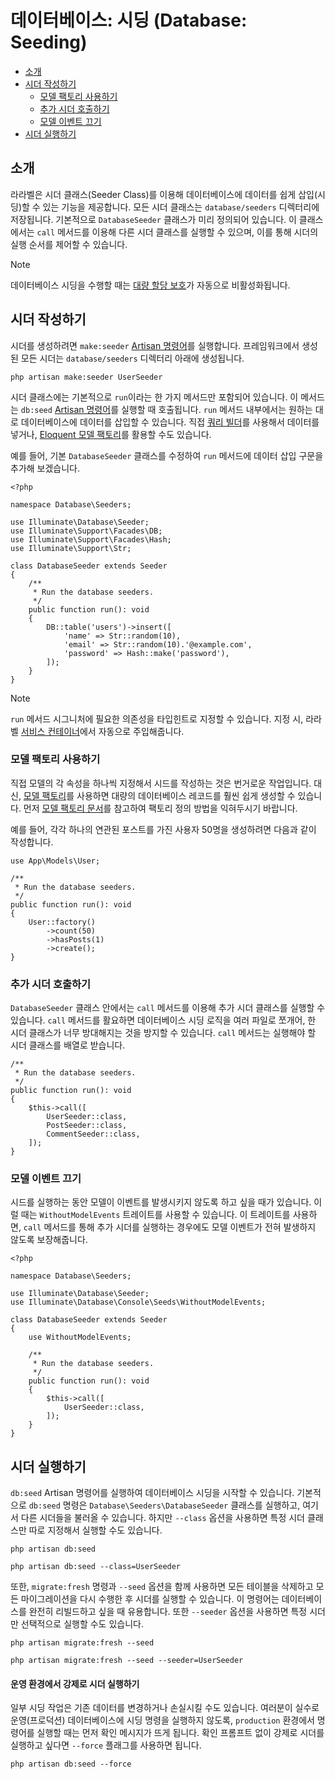 # 데이터베이스: 시딩 (Database: Seeding)

- [소개](#introduction)
- [시더 작성하기](#writing-seeders)
    - [모델 팩토리 사용하기](#using-model-factories)
    - [추가 시더 호출하기](#calling-additional-seeders)
    - [모델 이벤트 끄기](#muting-model-events)
- [시더 실행하기](#running-seeders)

<a name="introduction"></a>
## 소개

라라벨은 시더 클래스(Seeder Class)를 이용해 데이터베이스에 데이터를 쉽게 삽입(시딩)할 수 있는 기능을 제공합니다. 모든 시더 클래스는 `database/seeders` 디렉터리에 저장됩니다. 기본적으로 `DatabaseSeeder` 클래스가 미리 정의되어 있습니다. 이 클래스에서는 `call` 메서드를 이용해 다른 시더 클래스를 실행할 수 있으며, 이를 통해 시더의 실행 순서를 제어할 수 있습니다.

> [!NOTE]  
> 데이터베이스 시딩을 수행할 때는 [대량 할당 보호](/docs/11.x/eloquent#mass-assignment)가 자동으로 비활성화됩니다.

<a name="writing-seeders"></a>
## 시더 작성하기

시더를 생성하려면 `make:seeder` [Artisan 명령어](/docs/11.x/artisan)를 실행합니다. 프레임워크에서 생성된 모든 시더는 `database/seeders` 디렉터리 아래에 생성됩니다.

```shell
php artisan make:seeder UserSeeder
```

시더 클래스에는 기본적으로 `run`이라는 한 가지 메서드만 포함되어 있습니다. 이 메서드는 `db:seed` [Artisan 명령어](/docs/11.x/artisan)를 실행할 때 호출됩니다. `run` 메서드 내부에서는 원하는 대로 데이터베이스에 데이터를 삽입할 수 있습니다. 직접 [쿼리 빌더](/docs/11.x/queries)를 사용해서 데이터를 넣거나, [Eloquent 모델 팩토리](/docs/11.x/eloquent-factories)를 활용할 수도 있습니다.

예를 들어, 기본 `DatabaseSeeder` 클래스를 수정하여 `run` 메서드에 데이터 삽입 구문을 추가해 보겠습니다.

```
<?php

namespace Database\Seeders;

use Illuminate\Database\Seeder;
use Illuminate\Support\Facades\DB;
use Illuminate\Support\Facades\Hash;
use Illuminate\Support\Str;

class DatabaseSeeder extends Seeder
{
    /**
     * Run the database seeders.
     */
    public function run(): void
    {
        DB::table('users')->insert([
            'name' => Str::random(10),
            'email' => Str::random(10).'@example.com',
            'password' => Hash::make('password'),
        ]);
    }
}
```

> [!NOTE]  
> `run` 메서드 시그니처에 필요한 의존성을 타입힌트로 지정할 수 있습니다. 지정 시, 라라벨 [서비스 컨테이너](/docs/11.x/container)에서 자동으로 주입해줍니다.

<a name="using-model-factories"></a>
### 모델 팩토리 사용하기

직접 모델의 각 속성을 하나씩 지정해서 시드를 작성하는 것은 번거로운 작업입니다. 대신, [모델 팩토리](/docs/11.x/eloquent-factories)를 사용하면 대량의 데이터베이스 레코드를 훨씬 쉽게 생성할 수 있습니다. 먼저 [모델 팩토리 문서](/docs/11.x/eloquent-factories)를 참고하여 팩토리 정의 방법을 익혀두시기 바랍니다.

예를 들어, 각각 하나의 연관된 포스트를 가진 사용자 50명을 생성하려면 다음과 같이 작성합니다.

```
use App\Models\User;

/**
 * Run the database seeders.
 */
public function run(): void
{
    User::factory()
        ->count(50)
        ->hasPosts(1)
        ->create();
}
```

<a name="calling-additional-seeders"></a>
### 추가 시더 호출하기

`DatabaseSeeder` 클래스 안에서는 `call` 메서드를 이용해 추가 시더 클래스를 실행할 수 있습니다. `call` 메서드를 활요하면 데이터베이스 시딩 로직을 여러 파일로 쪼개어, 한 시더 클래스가 너무 방대해지는 것을 방지할 수 있습니다. `call` 메서드는 실행해야 할 시더 클래스를 배열로 받습니다.

```
/**
 * Run the database seeders.
 */
public function run(): void
{
    $this->call([
        UserSeeder::class,
        PostSeeder::class,
        CommentSeeder::class,
    ]);
}
```

<a name="muting-model-events"></a>
### 모델 이벤트 끄기

시드를 실행하는 동안 모델이 이벤트를 발생시키지 않도록 하고 싶을 때가 있습니다. 이럴 때는 `WithoutModelEvents` 트레이트를 사용할 수 있습니다. 이 트레이트를 사용하면, `call` 메서드를 통해 추가 시더를 실행하는 경우에도 모델 이벤트가 전혀 발생하지 않도록 보장해줍니다.

```
<?php

namespace Database\Seeders;

use Illuminate\Database\Seeder;
use Illuminate\Database\Console\Seeds\WithoutModelEvents;

class DatabaseSeeder extends Seeder
{
    use WithoutModelEvents;

    /**
     * Run the database seeders.
     */
    public function run(): void
    {
        $this->call([
            UserSeeder::class,
        ]);
    }
}
```

<a name="running-seeders"></a>
## 시더 실행하기

`db:seed` Artisan 명령어를 실행하여 데이터베이스 시딩을 시작할 수 있습니다. 기본적으로 `db:seed` 명령은 `Database\Seeders\DatabaseSeeder` 클래스를 실행하고, 여기서 다른 시더들을 불러올 수 있습니다. 하지만 `--class` 옵션을 사용하면 특정 시더 클래스만 따로 지정해서 실행할 수도 있습니다.

```shell
php artisan db:seed

php artisan db:seed --class=UserSeeder
```

또한, `migrate:fresh` 명령과 `--seed` 옵션을 함께 사용하면 모든 테이블을 삭제하고 모든 마이그레이션을 다시 수행한 후 시더를 실행할 수 있습니다. 이 명령어는 데이터베이스를 완전히 리빌드하고 싶을 때 유용합니다. 또한 `--seeder` 옵션을 사용하면 특정 시더만 선택적으로 실행할 수도 있습니다.

```shell
php artisan migrate:fresh --seed

php artisan migrate:fresh --seed --seeder=UserSeeder
```

<a name="forcing-seeding-production"></a>
#### 운영 환경에서 강제로 시더 실행하기

일부 시딩 작업은 기존 데이터를 변경하거나 손실시킬 수도 있습니다. 여러분이 실수로 운영(프로덕션) 데이터베이스에 시딩 명령을 실행하지 않도록, `production` 환경에서 명령어를 실행할 때는 먼저 확인 메시지가 뜨게 됩니다. 확인 프롬프트 없이 강제로 시더를 실행하고 싶다면 `--force` 플래그를 사용하면 됩니다.

```shell
php artisan db:seed --force
```
